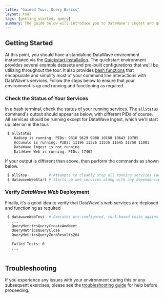 ```yaml
---
title: "Guided Tour: Query Basics"
layout: tour
tags: [getting_started, query]
summary: The guide below will introduce you to DataWave's ingest and query components and provide several examples of how to use and configure them. In order to follow along with the examples, you should first complete the <a href="quickstart-install">Quickstart Installation</a>
---
```


## Getting Started

At this point, you should have a standalone DataWave environment instantiated via the [Quickstart Installation](quickstart-install).
The quickstart environment provides several example datasets and pre-built configurations that we'll be utilizing throughout
the tour. It also provides [bash functions](quickstart-reference) that encapsulate and simplify most of your command line
interactions with DataWave's services. Follow the steps below to ensure that your environment is up and running
and functioning as required.

### Check the Status of Your Services

In a bash terminal, check the status of your running services. The `allStatus` command's output should
appear as below, with different PIDs of course. All services should be running except for DataWave Ingest, which we'll
start up later on in the tour.

```bash
 $ allStatus
    Hadoop is running. PIDs: 9318 9629 9988 10188 10643 10705
    Accumulo is running. PIDs: 11196 11326 11536 11645 11750 11081
    DataWave Ingest is not running
    DataWave Web is running. PIDs: 17462
```

If your output is different than above, then perform the commands as shown below.

```bash
 $ allStop          # Attempts to cleanly stop all running services (add --hard flag, if necessary)
 $ datawaveWebStart # Starts up web services along with any dependencies (e.g., Hadoop, Accumulo, etc)
```

### Verify *DataWave Web* Deployment

Finally, it's a good idea to verify that DataWave's web services are deployed and functioning as required

```bash
 $ datawaveWebTest  # Executes pre-configured, curl-based tests against the REST API
   ...
   QueryMetricsQueryCreateAndNext
   QueryMetricsQueryClose
   QueryMetricsQueryZeroResults204
   
   Failed Tests: 0 
   ...
   
```

## Troubleshooting

If you experience any issues with your environment during this or any subsequent exercises, please see the [troubleshooting guide](quickstart-trouble)
for help before proceeding. 

